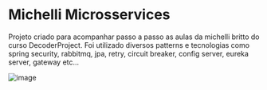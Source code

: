 # Michelli Microsservices

Projeto criado para acompanhar passo a passo as aulas da michelli britto do curso DecoderProject.
Foi utilizado diversos patterns e tecnologias como spring security, rabbitmq, jpa, retry, circuit breaker, config server, eureka server, gateway etc...

![image](https://github.com/pietroBragaAquinoJunior/michelli-microservices/assets/85259321/b912f833-7adc-4d75-8121-b0a5649f45fd)
